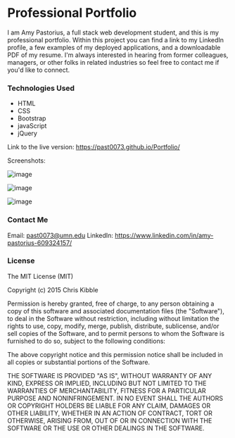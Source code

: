 # Professional Portfolio

I am Amy Pastorius, a full stack web development student, and this is my professional portfolio. Within this project you can find a link to my LinkedIn profile, a few examples of my deployed applications, and a downloadable PDF of my resume. I'm always interested in hearing from former colleagues, managers, or other folks in related industries so feel free to contact me if you'd like to connect. 

### Technologies Used

* HTML
* CSS
* Bootstrap
* javaScript
* jQuery

Link to the live version: https://past0073.github.io/Portfolio/

Screenshots:

![image](https://user-images.githubusercontent.com/74335621/107728208-10b25300-6cb3-11eb-8810-a4b2e26cb5f3.png)

![image](https://user-images.githubusercontent.com/74335621/107728247-2b84c780-6cb3-11eb-9204-6a56adcc367d.png)

![image](https://user-images.githubusercontent.com/74335621/107728279-3fc8c480-6cb3-11eb-80b8-68667a80e60b.png)

### Contact Me

Email: past0073@umn.edu
LinkedIn: https://www.linkedin.com/in/amy-pastorius-609324157/

### License

The MIT License (MIT)

Copyright (c) 2015 Chris Kibble

Permission is hereby granted, free of charge, to any person obtaining a copy of this software and associated documentation files (the "Software"), to deal in the Software without restriction, including without limitation the rights to use, copy, modify, merge, publish, distribute, sublicense, and/or sell copies of the Software, and to permit persons to whom the Software is furnished to do so, subject to the following conditions:

The above copyright notice and this permission notice shall be included in all copies or substantial portions of the Software.

THE SOFTWARE IS PROVIDED "AS IS", WITHOUT WARRANTY OF ANY KIND, EXPRESS OR IMPLIED, INCLUDING BUT NOT LIMITED TO THE WARRANTIES OF MERCHANTABILITY, FITNESS FOR A PARTICULAR PURPOSE AND NONINFRINGEMENT. IN NO EVENT SHALL THE AUTHORS OR COPYRIGHT HOLDERS BE LIABLE FOR ANY CLAIM, DAMAGES OR OTHER LIABILITY, WHETHER IN AN ACTION OF CONTRACT, TORT OR OTHERWISE, ARISING FROM, OUT OF OR IN CONNECTION WITH THE SOFTWARE OR THE USE OR OTHER DEALINGS IN THE SOFTWARE.
